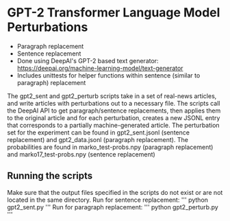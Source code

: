 # GPT-2 Transformer Language Model Perturbations
- Paragraph replacement
- Sentence replacement
- Done using DeepAI's GPT-2 based text generator: https://deepai.org/machine-learning-model/text-generator
- Includes unittests for helper functions within sentence (similar to paragraph) replacement

The gpt2_sent and gpt2_perturb scripts take in a set of real-news articles, and write articles with perturbations out to a necessary file. The scripts call the DeepAI API to get paragraph/sentence replacements, then applies them to the original article and for each perturbation, creates a new JSONL entry that corresponds to a partially machine-generated article. The perturbation set for the experiment can be found in gpt2_sent.jsonl (sentence replacement) and gpt2_data.jsonl (paragraph replacement). The probabilities are found in marko_test-probs.npy (paragraph replacement) and marko17_test-probs.npy (sentence replacement)

## Running the scripts
Make sure that the output files specified in the scripts do not exist or are not located in the same directory.
Run for sentence replacement:
'''
python gpt2_sent.py
'''
Run for paragraph replacement:
'''
python gpt2_perturb.py
'''
